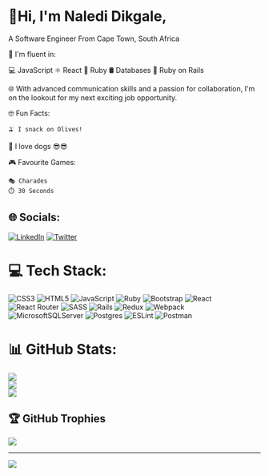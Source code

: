 # 💫Hi, I'm Naledi Dikgale,
A Software Engineer From Cape Town, South Africa

🚀 I'm fluent in:

   💻 JavaScript
   ⚛️ React
   💎 Ruby
   🛢️ Databases
   🚂 Ruby on Rails

🌐 With advanced communication skills and a passion for collaboration, I'm on the lookout for my next exciting job opportunity.

🤓 Fun Facts:

    🫒 I snack on Olives!
   🐾 I love dogs 😎😎

🎮 Favourite Games:

    🎭 Charades
    ⏱️ 30 Seconds



## 🌐 Socials:
[![LinkedIn](https://img.shields.io/badge/LinkedIn-%230077B5.svg?logo=linkedin&logoColor=white)](https://linkedin.com/in/naledi-dikgale) [![Twitter](https://img.shields.io/badge/Twitter-%231DA1F2.svg?logo=Twitter&logoColor=white)](https://twitter.com/chichithestar) 

# 💻 Tech Stack:
![CSS3](https://img.shields.io/badge/css3-%231572B6.svg?style=for-the-badge&logo=css3&logoColor=white) ![HTML5](https://img.shields.io/badge/html5-%23E34F26.svg?style=for-the-badge&logo=html5&logoColor=white) ![JavaScript](https://img.shields.io/badge/javascript-%23323330.svg?style=for-the-badge&logo=javascript&logoColor=%23F7DF1E) ![Ruby](https://img.shields.io/badge/ruby-%23CC342D.svg?style=for-the-badge&logo=ruby&logoColor=white) ![Bootstrap](https://img.shields.io/badge/bootstrap-%23563D7C.svg?style=for-the-badge&logo=bootstrap&logoColor=white) ![React](https://img.shields.io/badge/react-%2320232a.svg?style=for-the-badge&logo=react&logoColor=%2361DAFB) ![React Router](https://img.shields.io/badge/React_Router-CA4245?style=for-the-badge&logo=react-router&logoColor=white) ![SASS](https://img.shields.io/badge/SASS-hotpink.svg?style=for-the-badge&logo=SASS&logoColor=white) ![Rails](https://img.shields.io/badge/rails-%23CC0000.svg?style=for-the-badge&logo=ruby-on-rails&logoColor=white) ![Redux](https://img.shields.io/badge/redux-%23593d88.svg?style=for-the-badge&logo=redux&logoColor=white) ![Webpack](https://img.shields.io/badge/webpack-%238DD6F9.svg?style=for-the-badge&logo=webpack&logoColor=black) ![MicrosoftSQLServer](https://img.shields.io/badge/Microsoft%20SQL%20Sever-CC2927?style=for-the-badge&logo=microsoft%20sql%20server&logoColor=white) ![Postgres](https://img.shields.io/badge/postgres-%23316192.svg?style=for-the-badge&logo=postgresql&logoColor=white) ![ESLint](https://img.shields.io/badge/ESLint-4B3263?style=for-the-badge&logo=eslint&logoColor=white) ![Postman](https://img.shields.io/badge/Postman-FF6C37?style=for-the-badge&logo=postman&logoColor=white)
# 📊 GitHub Stats:
![](https://github-readme-stats.vercel.app/api?username=Naledi-Dikgale&theme=dark&hide_border=false&include_all_commits=false&count_private=false)<br/>
![](https://github-readme-streak-stats.herokuapp.com/?user=Naledi-Dikgale&theme=dark&hide_border=false)<br/>
![](https://github-readme-stats.vercel.app/api/top-langs/?username=Naledi-Dikgale&theme=dark&hide_border=false&include_all_commits=false&count_private=false&layout=compact)

## 🏆 GitHub Trophies
![](https://github-profile-trophy.vercel.app/?username=Naledi-Dikgale&theme=radical&no-frame=false&no-bg=false&margin-w=4)

---
[![](https://visitcount.itsvg.in/api?id=Naledi-Dikgale&icon=0&color=0)](https://visitcount.itsvg.in)

<!-- Proudly created with GPRM ( https://gprm.itsvg.in ) -->
